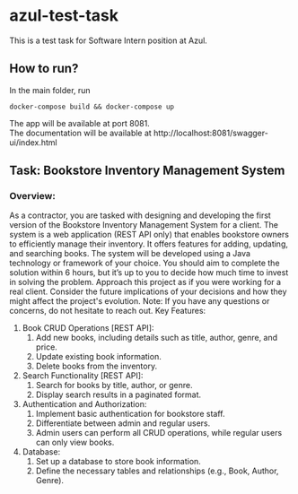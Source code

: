 # azul-test-task

This is a test task for Software Intern position at Azul.

## How to run? 
In the main folder, run
```
docker-compose build && docker-compose up
```
The app will be available at port 8081.  
The documentation will be available at http://localhost:8081/swagger-ui/index.html
## Task: Bookstore Inventory Management System

### Overview:

As a contractor, you are tasked with designing and developing the first version of the
Bookstore Inventory Management System for a client. The system is a web application
(REST API only) that enables bookstore owners to efficiently manage their inventory. It
offers features for adding, updating, and searching books. The system will be developed
using a Java technology or framework of your choice.
You should aim to complete the solution within 6 hours, but it’s up to you to decide how
much time to invest in solving the problem.
Approach this project as if you were working for a real client. Consider the future
implications of your decisions and how they might affect the project's evolution.
Note: If you have any questions or concerns, do not hesitate to reach out.
Key Features:

1. Book CRUD Operations [REST API]:
   1. Add new books, including details such as title, author, genre, and price.
   2. Update existing book information.
   3. Delete books from the inventory.
2. Search Functionality [REST API]:
   1. Search for books by title, author, or genre.
   2. Display search results in a paginated format.
3. Authentication and Authorization:
   1. Implement basic authentication for bookstore staff.
   2. Differentiate between admin and regular users.
   3. Admin users can perform all CRUD operations, while regular users can
   only view books.
4. Database:
   1. Set up a database to store book information.
   2. Define the necessary tables and relationships (e.g., Book, Author, Genre).
